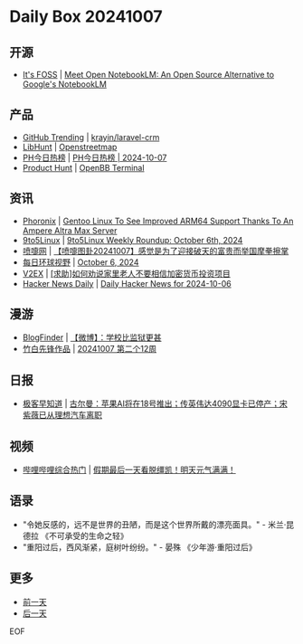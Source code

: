 # Daily Box 20241007

## 开源
- [It's FOSS](https://itsfoss.com/) | [Meet Open NotebookLM: An Open Source Alternative to Google's NotebookLM](https://itsfoss.com/open-notebooklm/)

## 产品
- [GitHub Trending](https://github.com/trending?since=daily) | [krayin/laravel-crm](https://github.com/krayin/laravel-crm)
- [LibHunt](https://www.libhunt.com/) | [Openstreetmap](https://www.libhunt.com/r/openstreetmap-website)
- [PH今日热榜](https://decohack.com/category/producthunt/) | [PH今日热榜 | 2024-10-07](https://decohack.com/producthunt-daily-2024-10-07/)
- [Product Hunt](https://www.producthunt.com) | [OpenBB Terminal](https://www.producthunt.com/posts/openbb-terminal)

## 资讯
- [Phoronix](https://www.phoronix.com/) | [Gentoo Linux To See Improved ARM64 Support Thanks To An Ampere Altra Max Server](https://www.phoronix.com/news/Gentoo-Linux-Better-ARM64)
- [9to5Linux](https://9to5linux.com/) | [9to5Linux Weekly Roundup: October 6th, 2024](https://9to5linux.com/9to5linux-weekly-roundup-october-6th-2024)
- [喷嚏网](http://www.dapenti.com/blog/blog.asp?subjectid=70&name=xilei) | [【喷嚏图卦20241007】感觉是为了迎接破天的富贵而举国摩拳擦掌](http://www.dapenti.com/blog/more.asp?name=xilei&id=181610)
- [每日环球视野](https://idai.ly/) | [October 6, 2024](http://m.idai.ly/se/a193iG?1728144000)
- [V2EX](https://www.v2ex.com/) | [[求助]如何劝说家里老人不要相信加密货币投资项目](https://www.v2ex.com/t/1078052)
- [Hacker News Daily](https://www.daemonology.net/hn-daily/) | [Daily Hacker News for 2024-10-06](https://www.daemonology.net/hn-daily/2024-10-06.html)

## 漫游
- [BlogFinder](https://bf.zzxworld.com/) | [【微博】：学校比监狱更甚](https://www.webersongao.com/microposts/4363.html?utm_source=blogfinder)
- [竹白先锋作品](https://www.zhubai.wiki/) | [20241007 第二个12周](https://open.zhubai.wiki/a/l/t/z/pl/river/2455028461593579520)

## 日报
- [极客早知道](https://www.geekpark.net/column/74) | [古尔曼：苹果AI将在18号推出；传英伟达4090显卡已停产；宋紫薇已从理想汽车离职](https://www.geekpark.net/news/341475)

## 视频
- [哔哩哔哩综合热门](https://www.bilibili.com/v/popular/all/) | [假期最后一天看脱缰凯！明天元气满满！](https://b23.tv/BV1pC1yYHEGL)

## 语录
- "令她反感的，远不是世界的丑陋，而是这个世界所戴的漂亮面具。" - 米兰·昆德拉 《不可承受的生命之轻》
- "重阳过后，西风渐紧，庭树叶纷纷。" - 晏殊 《少年游·重阳过后》

## 更多
- [前一天](daily-box-20241006.md)
- [后一天](daily-box-20241008.md)

EOF
